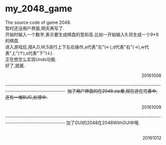 # my_2048_game
The source code of game 2048.<br>
暂时还没用户界面,明天再写了.<br>
开始时输入一个数字,表示要生成棋盘的宽和高.比如一开始输入9,将生成一个9*9的棋盘.<br>
进入游戏后,按A,D,W,S进行上下左右操作,a代表"左"(←),d代表"右"(→),w代表"上"(↑),s代表"下"(↓).<br>
正在想怎么实现Undo功能.<br>
好了,就酱.<br>
<p align="right">20161008</p>
  ------------------------------------------------------------------------------------------------------------    
  <s>加了用户界面的在2048.zip里,现在还在完善中,还有一堆BUG,处理中.</s><br>
  <p align="right">20161009</p>
  ------------------------------------------------------------------------------------------------------------  
  加了GUI的2048在2048WithGUI中哦.<br>
  <p align="right">20161012</p>
                                                                
